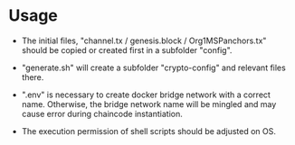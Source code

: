 # Usage 


- The initial files, "channel.tx / genesis.block / Org1MSPanchors.tx" should be copied or created first in a subfolder "config". 


- "generate.sh" will create a subfolder "crypto-config" and relevant files there. 


- ".env" is necessary to create docker bridge network with a correct name. Otherwise, the bridge network name will be mingled and may cause error during chaincode instantiation. 


- The execution permission of shell scripts should be adjusted on OS. 
